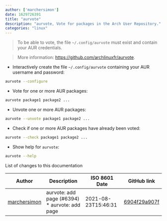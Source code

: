 ```yaml
---
author: ['marchersimon']
date: 1629726391
title: "aurvote"
description: "aurvote, Vote for packages in the Arch User Repository."
categories: "linux"
---
```

> To be able to vote, the file `~/.config/aurvote` must exist and contain your AUR credentials.

> More information: <https://github.com/archlinuxfr/aurvote>.

- Interactively create the file `~/.config/aurvote` containing your AUR username and password:

```bash
aurvote --configure
```

- Vote for one or more AUR packages:

```bash
aurvote package1 package2 ...
```

- Unvote one or more AUR packages:

```bash
aurvote --unvote package1 package2 ...
```

- Check if one or more AUR packages have already been voted:

```bash
aurvote --check package1 package2 ...
```

- Show help for `aurvote`:

```bash
aurvote --help
```
List of changes to this documentation


Author | Description | ISO 8601 Date | GitHub link
------|-----|-----|-----
[marchersimon](mailto:50295997+marchersimon@users.noreply.github.com) | aurvote: add page (#6394) * aurvote: add page | 2021-08-23T15:46:31 | [6904f29a907f](https://github.com/tldr-pages/tldr/commit/6904f29a907f611decbe959b43b19393fef05c9a)

